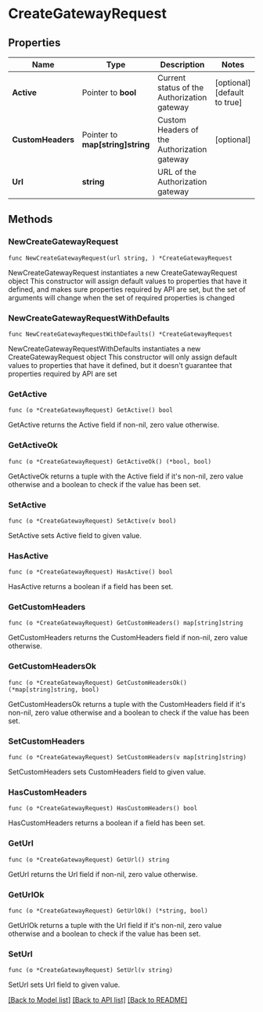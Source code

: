 # CreateGatewayRequest

## Properties

Name | Type | Description | Notes
------------ | ------------- | ------------- | -------------
**Active** | Pointer to **bool** | Current status of the Authorization gateway | [optional] [default to true]
**CustomHeaders** | Pointer to **map[string]string** | Custom Headers of the Authorization gateway | [optional] 
**Url** | **string** | URL of the Authorization gateway | 

## Methods

### NewCreateGatewayRequest

`func NewCreateGatewayRequest(url string, ) *CreateGatewayRequest`

NewCreateGatewayRequest instantiates a new CreateGatewayRequest object
This constructor will assign default values to properties that have it defined,
and makes sure properties required by API are set, but the set of arguments
will change when the set of required properties is changed

### NewCreateGatewayRequestWithDefaults

`func NewCreateGatewayRequestWithDefaults() *CreateGatewayRequest`

NewCreateGatewayRequestWithDefaults instantiates a new CreateGatewayRequest object
This constructor will only assign default values to properties that have it defined,
but it doesn't guarantee that properties required by API are set

### GetActive

`func (o *CreateGatewayRequest) GetActive() bool`

GetActive returns the Active field if non-nil, zero value otherwise.

### GetActiveOk

`func (o *CreateGatewayRequest) GetActiveOk() (*bool, bool)`

GetActiveOk returns a tuple with the Active field if it's non-nil, zero value otherwise
and a boolean to check if the value has been set.

### SetActive

`func (o *CreateGatewayRequest) SetActive(v bool)`

SetActive sets Active field to given value.

### HasActive

`func (o *CreateGatewayRequest) HasActive() bool`

HasActive returns a boolean if a field has been set.

### GetCustomHeaders

`func (o *CreateGatewayRequest) GetCustomHeaders() map[string]string`

GetCustomHeaders returns the CustomHeaders field if non-nil, zero value otherwise.

### GetCustomHeadersOk

`func (o *CreateGatewayRequest) GetCustomHeadersOk() (*map[string]string, bool)`

GetCustomHeadersOk returns a tuple with the CustomHeaders field if it's non-nil, zero value otherwise
and a boolean to check if the value has been set.

### SetCustomHeaders

`func (o *CreateGatewayRequest) SetCustomHeaders(v map[string]string)`

SetCustomHeaders sets CustomHeaders field to given value.

### HasCustomHeaders

`func (o *CreateGatewayRequest) HasCustomHeaders() bool`

HasCustomHeaders returns a boolean if a field has been set.

### GetUrl

`func (o *CreateGatewayRequest) GetUrl() string`

GetUrl returns the Url field if non-nil, zero value otherwise.

### GetUrlOk

`func (o *CreateGatewayRequest) GetUrlOk() (*string, bool)`

GetUrlOk returns a tuple with the Url field if it's non-nil, zero value otherwise
and a boolean to check if the value has been set.

### SetUrl

`func (o *CreateGatewayRequest) SetUrl(v string)`

SetUrl sets Url field to given value.



[[Back to Model list]](../../README.md#documentation-for-models) [[Back to API list]](../../README.md#documentation-for-api-endpoints) [[Back to README]](../../README.md)


